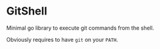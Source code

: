# GitShell

Minimal go library to execute git commands from the shell.

Obviously requires to have `git` on your `PATH`.
